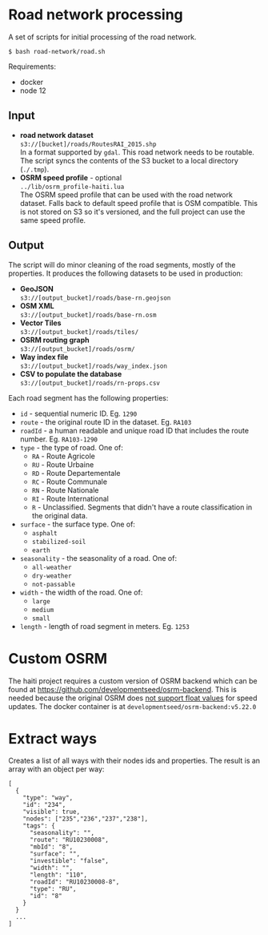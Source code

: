 # Road network processing
A set of scripts for initial processing of the road network.

```
$ bash road-network/road.sh
```

Requirements:

* docker
* node 12

## Input

* **road network dataset**  
`s3://[bucket]/roads/RoutesRAI_2015.shp`  
In a format supported by `gdal`. This road network needs to be routable.  
The script syncs the contents of the S3 bucket to a local directory (`./.tmp`).
* **OSRM speed profile** - optional  
`../lib/osrm_profile-haiti.lua`  
The OSRM speed profile that can be used with the road network dataset. Falls back to default speed profile that is OSM compatible. This is not stored on S3 so it's versioned, and the full project can use the same speed profile.

## Output
The script will do minor cleaning of the road segments, mostly of the properties. It produces the following datasets to be used in production:

* **GeoJSON**  
`s3://[output_bucket]/roads/base-rn.geojson`
* **OSM XML**  
`s3://[output_bucket]/roads/base-rn.osm`
* **Vector Tiles**  
`s3://[output_bucket]/roads/tiles/`
* **OSRM routing graph**  
`s3://[output_bucket]/roads/osrm/`
* **Way index file**  
`s3://[output_bucket]/roads/way_index.json`
* **CSV to populate the database**  
`s3://[output_bucket]/roads/rn-props.csv`

Each road segment has the following properties:

- `id` - sequential numeric ID. Eg. `1290`
- `route` - the original route ID in the dataset. Eg. `RA103`
- `roadId` - a human readable and unique road ID that includes the route number. Eg. `RA103-1290`
- `type` - the type of road. One of:
  - `RA` - Route Agricole
  - `RU` - Route Urbaine
  - `RD` - Route Departementale
  - `RC` - Route Communale
  - `RN` - Route Nationale
  - `RI` - Route International
  - `R` - Unclassified. Segments that didn't have a route classification in the original data.
- `surface` - the surface type. One of:
  - `asphalt`
  - `stabilized-soil`
  - `earth`
- `seasonality` - the seasonality of a road. One of:
  - `all-weather`
  - `dry-weather`
  - `not-passable`
- `width` - the width of the road. One of:
  - `large`
  - `medium`
  - `small`
- `length` - length of road segment in meters. Eg. `1253`

# Custom OSRM
The haiti project requires a custom version of OSRM backend which can be found at https://github.com/developmentseed/osrm-backend.
This is needed because the original OSRM does [not support float values](https://github.com/Project-OSRM/osrm-backend/issues/5079) for speed updates.
The docker container is at `developmentseed/osrm-backend:v5.22.0`

# Extract ways
Creates a list of all ways with their nodes ids and properties.
The result is an array with an object per way:

```
[
  {
    "type": "way",
    "id": "234",
    "visible": true,
    "nodes": ["235","236","237","238"],
    "tags": {
      "seasonality": "",
      "route": "RU10230008",
      "mbId": "8",
      "surface": "",
      "investible": "false",
      "width": "",
      "length": "110",
      "roadId": "RU10230008-8",
      "type": "RU",
      "id": "8"
    }
  }
  ...
]
```
